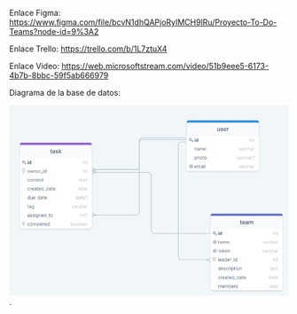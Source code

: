 Enlace Figma: https://www.figma.com/file/bcvN1dhQAPjoRyIMCH9lRu/Proyecto-To-Do-Teams?node-id=9%3A2

Enlace Trello: https://trello.com/b/1L7ztuX4

Enlace Video: https://web.microsoftstream.com/video/51b9eee5-6173-4b7b-8bbc-59f5ab666979

Diagrama de la base de datos:

![Diagrama de la BD](./bd.png "BD Diagrama").
